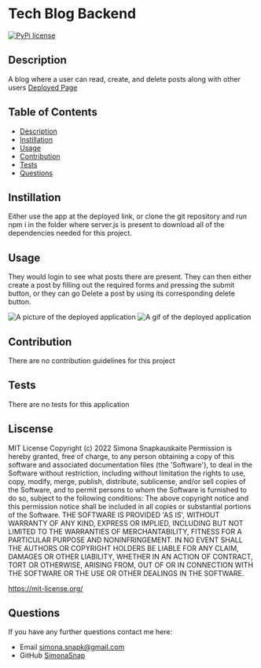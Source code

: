 # Tech Blog Backend
[![PyPi license](https://badgen.net/pypi/license/pip/)](https://pypi.com/project/pip/)
## Description 
A blog where a user can read, create, and delete posts along with other users
[Deployed Page](https://tech-blog-bootcamp-ss.herokuapp.com/)
## Table of Contents
* [Description](#description)
* [Instillation](#instillation)
* [Usage](#usage)
* [Contribution](#contribution)
* [Tests](#tests)
* [Questions](#questions)
## Instillation 
Either use the app at the deployed link, or clone the git repository and run npm i in the folder where server.js is present to download all of the dependencies needed for this project.
## Usage 
They would login to see what posts there are present. They can then either create a post by filling out the required forms and pressing the submit button, or they can go Delete a post by using its corresponding delete button.

![A picture of the deployed application](./assets/README%20example.PNG "there is no screenshot")
![A gif of the deployed application](./assets/Untitled_%20Apr%2022%2C%202022%203_36%20PM.gif "there is no screenshot")
    
## Contribution
There are no contribution guidelines for this project
## Tests
There are no tests for this application

## Liscense
MIT License Copyright (c) 2022 Simona Snapkauskaite
Permission is hereby granted, free of charge, to any person obtaining a copy of this software and associated documentation files (the 'Software'), to deal in the Software without restriction, including without limitation the rights to use, copy, modify, merge, publish, distribute, sublicense, and/or sell copies of the Software, and to permit persons to whom the Software is furnished to do so, subject to the following conditions: The above copyright notice and this permission notice shall be included in all copies or substantial portions of the Software. THE SOFTWARE IS PROVIDED 'AS IS', WITHOUT WARRANTY OF ANY KIND, EXPRESS OR IMPLIED, INCLUDING BUT NOT LIMITED TO THE WARRANTIES OF MERCHANTABILITY, FITNESS FOR A PARTICULAR PURPOSE AND NONINFRINGEMENT. IN NO EVENT SHALL THE AUTHORS OR COPYRIGHT HOLDERS BE LIABLE FOR ANY CLAIM, DAMAGES OR OTHER LIABILITY, WHETHER IN AN ACTION OF CONTRACT, TORT OR OTHERWISE, ARISING FROM, OUT OF OR IN CONNECTION WITH THE SOFTWARE OR THE USE OR OTHER DEALINGS IN THE SOFTWARE.

https://mit-license.org/

## Questions
If you have any further questions contact me here:
 - Email simona.snapk@gmail.com
 - GitHub [SimonaSnap](https://github.com/SimonaSnap)

